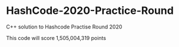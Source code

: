 # HashCode-2020-Practice-Round
C++ solution to Hashcode Practise Round 2020

This code will score 1,505,004,319 points
